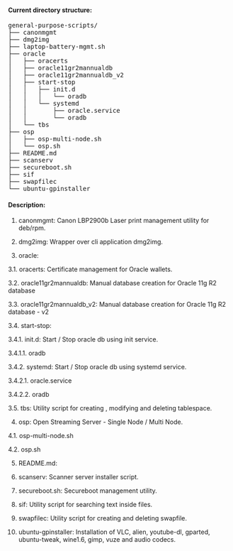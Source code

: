 #### Current directory structure:
<pre>
general-purpose-scripts/
├── canonmgmt
├── dmg2img
├── laptop-battery-mgmt.sh
├── oracle
│   ├── oracerts
│   ├── oracle11gr2mannualdb
│   ├── oracle11gr2mannualdb_v2
│   ├── start-stop
│   │   ├── init.d
│   │   │   └── oradb
│   │   └── systemd
│   │       ├── oracle.service
│   │       └── oradb
│   └── tbs
├── osp
│   ├── osp-multi-node.sh
│   └── osp.sh
├── README.md
├── scanserv
├── secureboot.sh
├── sif
├── swapfilec
└── ubuntu-gpinstaller
</pre>

#### Description:
1. canonmgmt: Canon LBP2900b Laser print management utility for deb/rpm.

2. dmg2img: Wrapper over cli application dmg2img.

3. oracle:

3.1. oracerts: Certificate management for Oracle wallets.

3.2. oracle11gr2mannualdb: Manual database creation for Oracle 11g R2 database

3.3. oracle11gr2mannualdb_v2: Manual database creation for Oracle 11g R2 database - v2

3.4. start-stop:

3.4.1. init.d: Start / Stop oracle db using init service.

3.4.1.1. oradb

3.4.2. systemd: Start / Stop oracle db using systemd service.

3.4.2.1. oracle.service

3.4.2.2. oradb

3.5. tbs: Utility script for creating , modifying and deleting tablespace.

4. osp: Open Streaming Server - Single Node / Multi Node.

4.1. osp-multi-node.sh

4.2. osp.sh

5. README.md: 

6. scanserv: Scanner server installer script.

7. secureboot.sh: Secureboot management utility.

8. sif: Utility script for searching text inside files.

9. swapfilec: Utility script for creating and deleting swapfile.

10. ubuntu-gpinstaller: Installation of VLC, alien, youtube-dl, gparted, ubuntu-tweak, wine1.6, gimp, vuze and audio codecs.